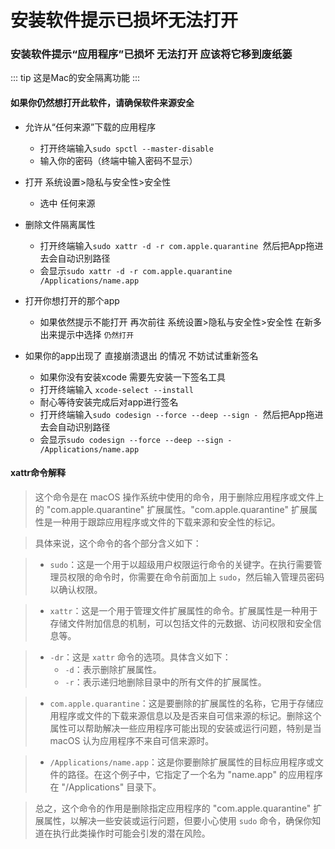 # 安装软件提示已损坏无法打开
### 安装软件提示“应用程序”已损坏 无法打开 应该将它移到废纸篓

::: tip
这是Mac的安全隔离功能
:::

#### 如果你仍然想打开此软件，请确保软件来源安全
- 允许从“任何来源”下载的应用程序
    - 打开终端输入`sudo spctl --master-disable`
    - 输入你的密码（终端中输入密码不显示）

- 打开 系统设置>隐私与安全性>安全性
    - 选中 任何来源

- 删除文件隔离属性
    - 打开终端输入`sudo xattr -d -r com.apple.quarantine `然后把App拖进去会自动识别路径 
    - 会显示`sudo xattr -d -r com.apple.quarantine /Applications/name.app`

- 打开你想打开的那个app
    - 如果依然提示不能打开 再次前往 系统设置>隐私与安全性>安全性 在新多出来提示中选择 `仍然打开`

- 如果你的app出现了 直接崩溃退出 的情况 不妨试试重新签名
    - 如果你没有安装xcode 需要先安装一下签名工具
    - 打开终端输入 `xcode-select --install`
    - 耐心等待安装完成后对app进行签名
    - 打开终端输入`sudo codesign --force --deep --sign - `然后把App拖进去会自动识别路径 
    - 会显示`sudo codesign --force --deep --sign - /Applications/name.app`
  

#### xattr命令解释
> 这个命令是在 macOS 操作系统中使用的命令，用于删除应用程序或文件上的 "com.apple.quarantine" 扩展属性。"com.apple.quarantine" 扩展属性是一种用于跟踪应用程序或文件的下载来源和安全性的标记。

> 具体来说，这个命令的各个部分含义如下：

> - `sudo`：这是一个用于以超级用户权限运行命令的关键字。在执行需要管理员权限的命令时，你需要在命令前面加上 `sudo`，然后输入管理员密码以确认权限。

> - `xattr`：这是一个用于管理文件扩展属性的命令。扩展属性是一种用于存储文件附加信息的机制，可以包括文件的元数据、访问权限和安全信息等。

> - `-dr`：这是 `xattr` 命令的选项。具体含义如下：
>   - `-d`：表示删除扩展属性。
>   - `-r`：表示递归地删除目录中的所有文件的扩展属性。

> - `com.apple.quarantine`：这是要删除的扩展属性的名称，它用于存储应用程序或文件的下载来源信息以及是否来自可信来源的标记。删除这个属性可以帮助解决一些应用程序可能出现的安装或运行问题，特别是当 macOS 认为应用程序不来自可信来源时。

> - `/Applications/name.app`：这是你要删除扩展属性的目标应用程序或文件的路径。在这个例子中，它指定了一个名为 "name.app" 的应用程序在 "/Applications" 目录下。

> 总之，这个命令的作用是删除指定应用程序的 "com.apple.quarantine" 扩展属性，以解决一些安装或运行问题，但要小心使用 `sudo` 命令，确保你知道在执行此类操作时可能会引发的潜在风险。
